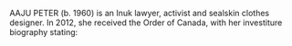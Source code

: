 AAJU PETER (b. 1960) is an Inuk lawyer, activist and sealskin clothes designer. In 2012, she received the Order of Canada, with her investiture biography stating:
